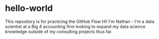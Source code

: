 # hello-world
This repository is for practicing the GitHub Flow
Hi! I'm Nathan - I'm a data scientist at a Big 4 accounting firm looking to expand my data science knowledge outside of my consulting projects thus far.
